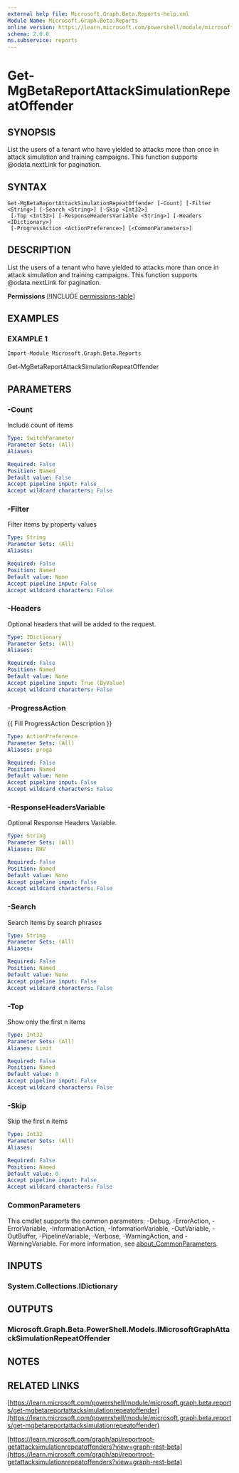 ```yaml
---
external help file: Microsoft.Graph.Beta.Reports-help.xml
Module Name: Microsoft.Graph.Beta.Reports
online version: https://learn.microsoft.com/powershell/module/microsoft.graph.beta.reports/get-mgbetareportattacksimulationrepeatoffender
schema: 2.0.0
ms.subservice: reports
---
```


# Get-MgBetaReportAttackSimulationRepeatOffender

## SYNOPSIS
List the users of a tenant who have yielded to attacks more than once in attack simulation and training campaigns.
This function supports @odata.nextLink for pagination.

## SYNTAX

```
Get-MgBetaReportAttackSimulationRepeatOffender [-Count] [-Filter <String>] [-Search <String>] [-Skip <Int32>]
 [-Top <Int32>] [-ResponseHeadersVariable <String>] [-Headers <IDictionary>]
 [-ProgressAction <ActionPreference>] [<CommonParameters>]
```

## DESCRIPTION
List the users of a tenant who have yielded to attacks more than once in attack simulation and training campaigns.
This function supports @odata.nextLink for pagination.

**Permissions**
[!INCLUDE [permissions-table](~/../graphref/api-reference/beta/includes/permissions/reportroot-getattacksimulationrepeatoffenders-permissions.md)]

## EXAMPLES

### EXAMPLE 1
```
Import-Module Microsoft.Graph.Beta.Reports
```

Get-MgBetaReportAttackSimulationRepeatOffender

## PARAMETERS

### -Count
Include count of items

```yaml
Type: SwitchParameter
Parameter Sets: (All)
Aliases:

Required: False
Position: Named
Default value: False
Accept pipeline input: False
Accept wildcard characters: False
```

### -Filter
Filter items by property values

```yaml
Type: String
Parameter Sets: (All)
Aliases:

Required: False
Position: Named
Default value: None
Accept pipeline input: False
Accept wildcard characters: False
```

### -Headers
Optional headers that will be added to the request.

```yaml
Type: IDictionary
Parameter Sets: (All)
Aliases:

Required: False
Position: Named
Default value: None
Accept pipeline input: True (ByValue)
Accept wildcard characters: False
```

### -ProgressAction
{{ Fill ProgressAction Description }}

```yaml
Type: ActionPreference
Parameter Sets: (All)
Aliases: proga

Required: False
Position: Named
Default value: None
Accept pipeline input: False
Accept wildcard characters: False
```

### -ResponseHeadersVariable
Optional Response Headers Variable.

```yaml
Type: String
Parameter Sets: (All)
Aliases: RHV

Required: False
Position: Named
Default value: None
Accept pipeline input: False
Accept wildcard characters: False
```

### -Search
Search items by search phrases

```yaml
Type: String
Parameter Sets: (All)
Aliases:

Required: False
Position: Named
Default value: None
Accept pipeline input: False
Accept wildcard characters: False
```

### -Top
Show only the first n items

```yaml
Type: Int32
Parameter Sets: (All)
Aliases: Limit

Required: False
Position: Named
Default value: 0
Accept pipeline input: False
Accept wildcard characters: False
```

### -Skip
Skip the first n items

```yaml
Type: Int32
Parameter Sets: (All)
Aliases:

Required: False
Position: Named
Default value: 0
Accept pipeline input: False
Accept wildcard characters: False
```

### CommonParameters
This cmdlet supports the common parameters: -Debug, -ErrorAction, -ErrorVariable, -InformationAction, -InformationVariable, -OutVariable, -OutBuffer, -PipelineVariable, -Verbose, -WarningAction, and -WarningVariable. For more information, see [about_CommonParameters](http://go.microsoft.com/fwlink/?LinkID=113216).

## INPUTS

### System.Collections.IDictionary
## OUTPUTS

### Microsoft.Graph.Beta.PowerShell.Models.IMicrosoftGraphAttackSimulationRepeatOffender
## NOTES

## RELATED LINKS

[https://learn.microsoft.com/powershell/module/microsoft.graph.beta.reports/get-mgbetareportattacksimulationrepeatoffender](https://learn.microsoft.com/powershell/module/microsoft.graph.beta.reports/get-mgbetareportattacksimulationrepeatoffender)

[https://learn.microsoft.com/graph/api/reportroot-getattacksimulationrepeatoffenders?view=graph-rest-beta](https://learn.microsoft.com/graph/api/reportroot-getattacksimulationrepeatoffenders?view=graph-rest-beta)





